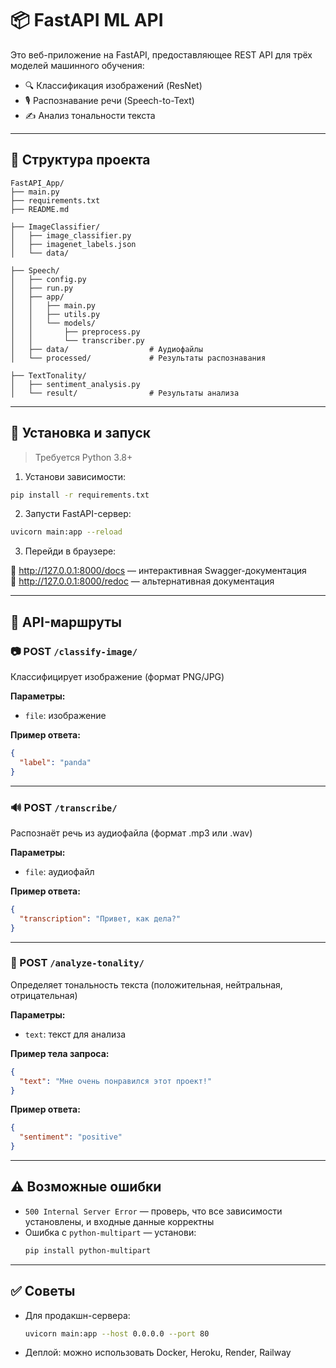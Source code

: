 
# 📦 FastAPI ML API

Это веб-приложение на FastAPI, предоставляющее REST API для трёх моделей машинного обучения:

- 🔍 Классификация изображений (ResNet)
- 🎙 Распознавание речи (Speech-to-Text)
- ✍️ Анализ тональности текста

---

## 📁 Структура проекта

```
FastAPI_App/
├── main.py                    
├── requirements.txt           
├── README.md                  

├── ImageClassifier/
│   ├── image_classifier.py    
│   ├── imagenet_labels.json   
│   └── data/                  

├── Speech/
│   ├── config.py
│   ├── run.py
│   ├── app/
│   │   ├── main.py
│   │   ├── utils.py
│   │   └── models/
│   │       ├── preprocess.py
│   │       └── transcriber.py
│   ├── data/                  # Аудиофайлы
│   └── processed/             # Результаты распознавания

├── TextTonality/
│   ├── sentiment_analysis.py
│   └── result/                # Результаты анализа
```

---

## 🚀 Установка и запуск

> Требуется Python 3.8+

1. Установи зависимости:

```bash
pip install -r requirements.txt
```

2. Запусти FastAPI-сервер:

```bash
uvicorn main:app --reload
```

3. Перейди в браузере:

📍 http://127.0.0.1:8000/docs — интерактивная Swagger-документация  
📍 http://127.0.0.1:8000/redoc — альтернативная документация

---

## 🔁 API-маршруты

### 📷 POST `/classify-image/`
Классифицирует изображение (формат PNG/JPG)

**Параметры:**
- `file`: изображение

**Пример ответа:**
```json
{
  "label": "panda"
}
```

---

### 🔊 POST `/transcribe/`
Распознаёт речь из аудиофайла (формат .mp3 или .wav)

**Параметры:**
- `file`: аудиофайл

**Пример ответа:**
```json
{
  "transcription": "Привет, как дела?"
}
```

---

### 🧠 POST `/analyze-tonality/`
Определяет тональность текста (положительная, нейтральная, отрицательная)

**Параметры:**
- `text`: текст для анализа

**Пример тела запроса:**
```json
{
  "text": "Мне очень понравился этот проект!"
}
```

**Пример ответа:**
```json
{
  "sentiment": "positive"
}
```

---

## ⚠️ Возможные ошибки

- `500 Internal Server Error` — проверь, что все зависимости установлены, и входные данные корректны
- Ошибка с `python-multipart` — установи:
  ```bash
  pip install python-multipart
  ```

---

## ✅ Советы

- Для продакшн-сервера:
  ```bash
  uvicorn main:app --host 0.0.0.0 --port 80
  ```

- Деплой: можно использовать Docker, Heroku, Render, Railway
